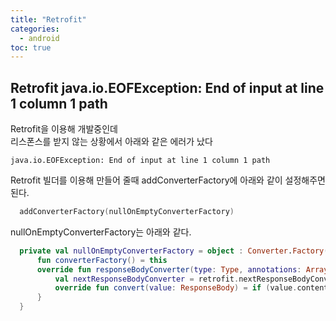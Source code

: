 ```yaml
---
title: "Retrofit"
categories: 
  - android
toc: true
---
```


## Retrofit java.io.EOFException: End of input at line 1 column 1 path
  
Retrofit을 이용해 개발중인데  
리스폰스를 받지 않는 상황에서 아래와 같은 에러가 났다  
  
```
java.io.EOFException: End of input at line 1 column 1 path  
```
  
Retrofit 빌더를 이용해 만들어 줄때 addConverterFactory에 아래와 같이 설정해주면 된다.  
  
```kotlin
  addConverterFactory(nullOnEmptyConverterFactory)
```
  
nullOnEmptyConverterFactory는 아래와 같다.  
  
```kotlin
  private val nullOnEmptyConverterFactory = object : Converter.Factory() {
      fun converterFactory() = this
      override fun responseBodyConverter(type: Type, annotations: Array<out Annotation>, retrofit: Retrofit) = object : Converter<ResponseBody, Any?> {
          val nextResponseBodyConverter = retrofit.nextResponseBodyConverter<Any?>(converterFactory(), type, annotations)
          override fun convert(value: ResponseBody) = if (value.contentLength() != 0L) nextResponseBodyConverter.convert(value) else null
      }
  }
```
